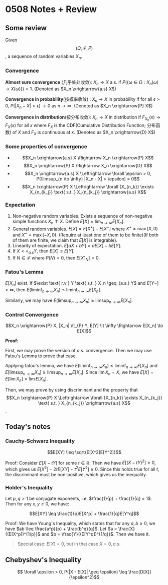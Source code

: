 # 0508 Notes + Review

## Some review

Given $$(\Omega, \mathcal{F}, P)$$, a sequence of random variables $X_n$.

### Convergence

**Almost sure convergence** (几乎处处收敛): $X_n \to X$ a.s. if $P(\{\omega \in \Omega: X_n(\omega) \to X(\omega)\}) = 1$. (Denoted as $X_n \xrightarrow{a.s} X$)

**Convergence in probability**(按概率收敛) : $X_n \to X$ in probability if for all $\epsilon > 0$, $P(|X_n - X| > \epsilon) \to 0$ as $n \to \infty$. (Denoted as $X_n \xrightarrow{P} X$)

**Convergence in distribution**(按分布收敛): $X_n \to X$ in distribution if $F_{X_n}(x) \to F_X(x)$ for all $x$ where $F_X$ is the CDF(Cumulative Distribution Function; 分布函数) of $X$ and $F_X$ is continuous at $x$. (Denoted as $X_n \xrightarrow{D} X$)

### Some properties of convergence

- $$X_n \xrightarrow{a.s} X \Rightarrow X_n \xrightarrow{P} X$$
- $$X_n \xrightarrow{P} X \Rightarrow X_n \xrightarrow{D} X$$
- $$X_n \xrightarrow{a.s} X \Leftrightarrow \forall \epsilon > 0, P(\limsup_{n \to \infty} |X_n - X| > \epsilon) = 0$$
- $$X_n \xrightarrow{P} X \Leftrightarrow \forall {X_{n_k}} \exists X_{n_{k_j}} \text{ s.t. } X_{n_{k_j}} \xrightarrow{a.s} X$$

### Expectation

1. Non-negative random variables. Exists a sequence of non-negative simple functions $X_n \uparrow X$. Define $E[X] = \lim_{n \to \infty} E[X_n]$.
2. General random variables. $E[X] = E[X^+] - E[X^-]$ where $X^+ = \max(X, 0)$ and $X^- = \max(-X, 0)$. (Require at least one of them to be finite)(If both of them are finite, we claim that $E[X]$ is integrable).
3. Linearity of expectation. $E[aX + bY] = aE[X] + bE[Y]$.
4. If $X <=_{a.s} Y$, then $E[X] \leq E[Y]$.
5. If $N \in \mathcal{F}$ where $P(N) = 0$, then $E[X1_N] = 0$.

### Fatou's Lemma

$E[X_n]$ exist. If $\exist \text{ r.v } Y \text{ s.t. } X_n \geq_{a.s.} Y$ and $E[Y-] \lt \infty$, then $E(\liminf_{n \to \infty} X_n) \leq \liminf_{n \to \infty} E[X_n]$.

Similarly, we may have $E(\limsup_{n \to \infty} X_n) \geq \limsup_{n \to \infty} E[X_n]$.

### Control Convergence

$$X_n \xrightarrow{P} X, |X_n| \lt_{P} Y, E[Y] \lt \infty \Rightarrow E[X_n] \to E[X]$$

**Proof:**

First, we may prove the version of $a.s.$ convergence. Then we may use Fatou's Lemma to prove that case.

Applying fatou's lemma, we have $E(\liminf_{n \to \infty} X_n) \leq \liminf_{n \to \infty} E[X_n]$ and $E[\limsup_{n \to \infty} X_n] \geq \limsup_{n \to \infty} E[X_n]$. Since $\lim X_n = X$, we have $E[X] = E[\lim X_n] = \lim E[X_n]$.

Then, we may prove by using discriminant and the property that $$X_n \xrightarrow{P} X \Leftrightarrow \forall {X_{n_k}} \exists X_{n_{k_j}} \text{ s.t. } X_{n_{k_j}} \xrightarrow{a.s} X$$.

## Today's notes

### Cauchy-Schwarz Inequality

$$E[XY] \leq \sqrt{E[X^2]E[Y^2]}$$

Proof: Consider $E[X - tY]$ for some $t \in \mathbb{R}$. Then we have $E[(X - tY)^2] \geq 0$, which gives us $E[X^2] - 2tE[XY] + t^2E[Y^2] \geq 0$. Since this holds true for all $t$, the discriminant must be non-positive, which gives us the inequality.

### Holder's Inequality

Let $p, q > 1$ be conjugate exponents, i.e. $\frac{1}{p} + \frac{1}{q} = 1$. Then for any $x, y \geq 0$, we have:

$$E[XY] \leq \frac{1}{p}E[X^p] + \frac{1}{q}E[Y^q]$$

Proof: We have Young's Inequality, which states that for any $a, b \geq 0$, we have $ab \leq \frac{a^p}{p} + \frac{b^q}{q}$. Let $a = \frac{X}{(E[X^p])^{1/p}}$ and $b = \frac{Y}{(E[Y^q])^{1/q}}$. Then we have it.

> Special case: $E[X] = 0$, but in that case $X = 0, a.s.$

## Chebyshev's Inequality

$$ \forall \epsilon > 0, P(|X - E[X]| \geq \epsilon) \leq \frac{D[X]}{\epsilon^2}$$
